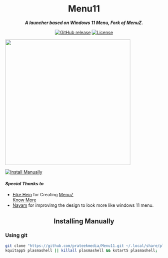 <h1 align="center">Menu11</h1>
<p align="center"><i><b>A launcher based on Windows 11 Menu, Fork of MenuZ.</b></i></p>
<p align="center">
<a href="https://github.com/prateekmedia/Menu11/releases"><img alt="GitHub release" src="https://img.shields.io/github/v/release/prateekmedia/Menu11"/></a> <a href="LICENSE"><img alt="License" src="https://img.shields.io/github/license/prateekmedia/Menu11?color=blue"/></a>
</p>

<img src="https://user-images.githubusercontent.com/41370460/124087552-bc481e00-da6f-11eb-9077-23ac3128cf3b.jpg" width=400>

<a href="#installing-manually"><img alt="Install Manually" src="https://img.shields.io/badge/Install Manually-git-blue"/></a>

#### *Special Thanks to*
- [Eike Hein](mailto:hein@kde.org) for Creating [MenuZ](https://store.kde.org/p/1367167/)  
[Know More](https://github.com/prateekmedia/Menu11/graphs/contributors)
- [Nayam](https://github.com/NayamAmarshe) for improvimg the design to look more like windows 11 menu.

<h2 align="center">Installing Manually</h2>

### Using git
```bash
git clone "https://github.com/prateekmedia/Menu11.git ~/.local/share/plasma/plasmoids/menu11";
kquitapp5 plasmashell || killall plasmashell && kstart5 plasmashell;
```
